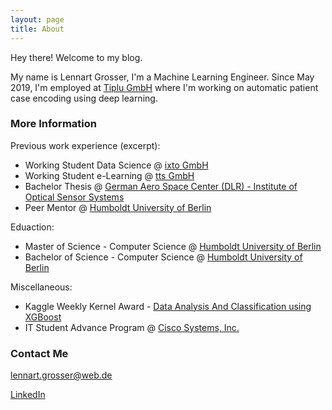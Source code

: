 ```yaml
---
layout: page
title: About
---
```


<p class="message">
  Hey there! Welcome to my blog.
</p>

My name is Lennart Grosser, I'm a Machine Learning Engineer. Since May 2019, I'm employed at [Tiplu GmbH](https://tiplu.de/) where I'm working on automatic patient case encoding using deep learning.

### More Information
Previous work experience (excerpt):

* Working Student Data Science @ [ixto GmbH](https://ixto.de/)
* Working Student e-Learning @ [tts GmbH](https://www.tt-s.com/)
* Bachelor Thesis @ [German Aero Space Center (DLR) - Institute of Optical Sensor Systems](https://www.dlr.de/EN/Home/home_node.html)
* Peer Mentor @ [Humboldt University of Berlin](https://www.hu-berlin.de/de)

Eduaction:

* Master of Science - Computer Science @ [Humboldt University of Berlin](https://www.hu-berlin.de/de)
* Bachelor of Science - Computer Science @ [Humboldt University of Berlin](https://www.hu-berlin.de/de)

Miscellaneous:

* Kaggle Weekly Kernel Award - [Data Analysis And Classification using XGBoost](https://www.kaggle.com/lucidlenn/data-analysis-and-classification-using-xgboost)
* IT Student Advance Program @ [Cisco Systems, Inc.](https://www.cisco.com/)

### Contact Me
[lennart.grosser@web.de](mailto:lennart.grosser@web.de)

[LinkedIn](https://www.linkedin.com/in/lennart-grosser-63846b92/)
